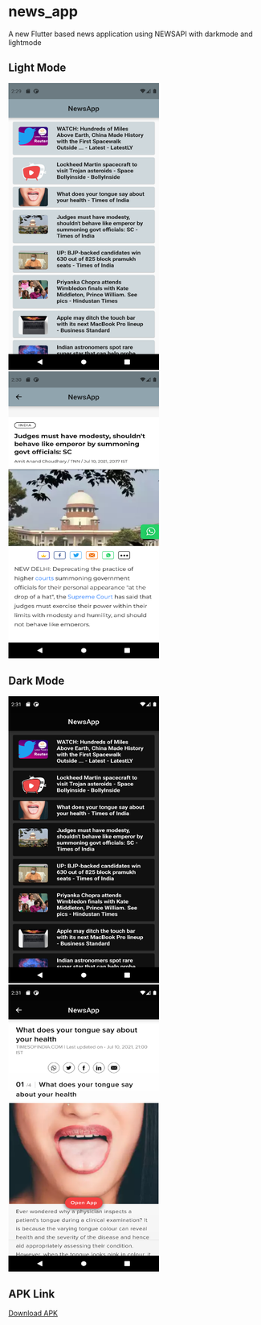# news_app

A new Flutter based news application using NEWSAPI with darkmode and lightmode

## Light Mode

<img src=images/light1.png width="300" height="570"> <img src=images/light2.png width="300" height="570">


## Dark Mode

<img src=images/dark1.png width="300" height="570"> <img src=images/dark2.png width="300" height="570">


## APK Link

[Download APK](releases/app-release.apk)
